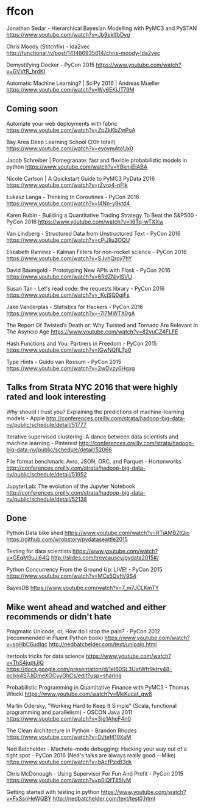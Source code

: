 # ffcon

Jonathan Sedar - Hierarchical Bayesian Modelling with PyMC3 and PySTAN
https://www.youtube.com/watch?v=Jb9eklfbDyg

Chris Moody (Stitchfix) - lda2vec
http://functional.tv/post/141486935614/chris-moody-lda2vec

Demystifying Docker - PyCon 2015
https://www.youtube.com/watch?v=GVVtR_hrdKI

Automatic Machine Learning? | SciPy 2016 | Andreas Mueller
https://www.youtube.com/watch?v=Wy6EKjJT79M

## Coming soon

Automate your web deployments with fabric
https://www.youtube.com/watch?v=ZpZkKbZwPoA

Bay Area Deep Learning School (20h total!)
https://www.youtube.com/watch?v=eyovmAtoUx0

Jacob Schreiber | Pomegranate: fast and flexible probabilistic models in python
https://www.youtube.com/watch?v=YBknijEiABA

Nicole Carlson | A Quickstart Guide to PyMC3 PyData 2016
https://www.youtube.com/watch?v=rZvro4-nFIk

Łukasz Langa - Thinking In Coroutines - PyCon 2016
https://www.youtube.com/watch?v=l4Nn-y9ktd4

Karen Rubin - Building a Quantitative Trading Strategy To Beat the S&P500 - PyCon 2016
https://www.youtube.com/watch?v=ll6Tq-wTXXw

Van Lindberg - Structured Data from Unstructured Text - PyCon 2016
https://www.youtube.com/watch?v=cPjJIiu3OQU

Elizabeth Ramirez - Kalman Filters for non-rocket science - PyCon 2016
https://www.youtube.com/watch?v=SJvhQroy7hY

David Baumgold - Prototyping New APIs with Flask - PyCon 2016
https://www.youtube.com/watch?v=6RdZNiyISVU

Susan Tan - Let's read code: the requests library - PyCon 2016
https://www.youtube.com/watch?v=_KcjSQ0gjFs

Jake Vanderplas - Statistics for Hackers - PyCon 2016
https://www.youtube.com/watch?v=-7I7MWTX0gA

The Report Of Twisted’s Death or: Why Twisted and Tornado Are Relevant In The Asyncio Age
https://www.youtube.com/watch?v=82vuCZ4FLFE

Hash Functions and You: Partners in Freedom - PyCon 2015
https://www.youtube.com/watch?v=IGwNQfjLTp0

Type Hints - Guido van Rossum - PyCon 2015
https://www.youtube.com/watch?v=2wDvzy6Hgxg

## Talks from Strata NYC 2016 that were highly rated and look interesting

Why should I trust you? Explaining the predictions of machine-learning models - Apple
http://conferences.oreilly.com/strata/hadoop-big-data-ny/public/schedule/detail/51777

Iterative supervised clustering: A dance between data scientists and machine learning - Pinterest
http://conferences.oreilly.com/strata/hadoop-big-data-ny/public/schedule/detail/52066

File format benchmark: Avro, JSON, ORC, and Parquet - Hortonworks
http://conferences.oreilly.com/strata/hadoop-big-data-ny/public/schedule/detail/51952

JupyterLab: The evolution of the Jupyter Notebook
http://conferences.oreilly.com/strata/hadoop-big-data-ny/public/schedule/detail/52138

## Done

Python Data bike shed
https://www.youtube.com/watch?v=RTiAMB2tQjo
https://github.com/wrobstory/pydataseattle2015

Testing for data scientists
https://www.youtube.com/watch?v=GEqM9uJi64Q
http://slides.com/treycausey/pydata2015#/

Python Concurrency From the Ground Up: LIVE! - PyCon 2015
https://www.youtube.com/watch?v=MCs5OvhV9S4

BayesDB
https://www.youtube.com/watch?v=7_m7JCLKmTY

## Mike went ahead and watched and either recommends or didn't hate

Pragmatic Unicode, or, How do I stop the pain? - PyCon 2012 (recommended in Fluent Python book)
https://www.youtube.com/watch?v=sgHbC6udIqc
http://nedbatchelder.com/text/unipain.html

Itertools tricks for data science
https://www.youtube.com/watch?v=ThS4juptJjQ
https://docs.google.com/presentation/d/1eI60SL3UxtWfr9ktrv48-pcIkk4S7JiDmeXGCyyGhCs/edit?usp=sharing

Probabilistic Programming in Quantitative Finance with PyMC3 - Thomas Wiecki
https://www.youtube.com/watch?v=MeKucat_gw8

Martin Odersky, "Working Hard to Keep It Simple" (Scala, functional programming and parallelism) - OSCON Java 2011
https://www.youtube.com/watch?v=3jg1AheF4n0

The Clean Architecture in Python - Brandon Rhodes
https://www.youtube.com/watch?v=DJtef410XaM

Ned Batchelder - Machete-mode debugging: Hacking your way out of a tight spot - PyCon 2016 (Ned's talks are always really good --Mike)
https://www.youtube.com/watch?v=bAcfPzxB3dk

Chris McDonough - Using Supervisor For Fun And Profit - PyCon 2015
https://www.youtube.com/watch?v=p0iQfT85IvM

Getting started with testing in python
https://www.youtube.com/watch?v=FxSsnHeWQBY
http://nedbatchelder.com/text/test0.html
